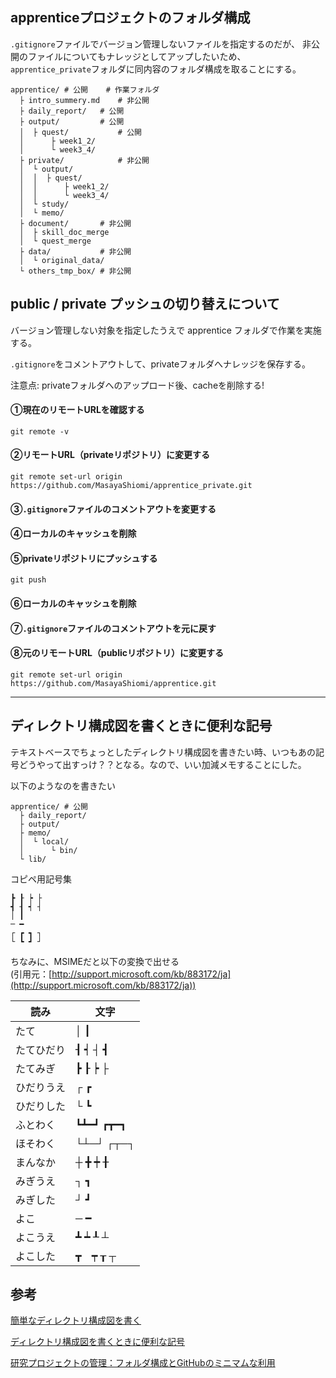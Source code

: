 ## apprenticeプロジェクトのフォルダ構成
`.gitignore`ファイルでバージョン管理しないファイルを指定するのだが、
非公開のファイルについてもナレッジとしてアップしたいため、
`apprentice_private`フォルダに同内容のフォルダ構成を取ることにする。

```
apprentice/	# 公開	# 作業フォルダ
  ├ intro_summery.md	# 非公開
  ├ daily_report/	# 公開
  ├ output/			# 公開
  │  ├ quest/			# 公開
  │      ├ week1_2/
  │      └ week3_4/
  ├ private/			# 非公開
  │  └ output/
  │  │  ├ quest/
  │  │      ├ week1_2/
  │  │      └ week3_4/
  │  └ study/
  │  └ memo/
  ├ document/		# 非公開
  │  ├ skill_doc_merge
  │  └ quest_merge
  ├ data/			# 非公開
  │  └ original_data/
  └ others_tmp_box/	# 非公開
```

## public / private プッシュの切り替えについて
バージョン管理しない対象を指定したうえで apprentice フォルダで作業を実施する。

`.gitignore`をコメントアウトして、privateフォルダへナレッジを保存する。

注意点: privateフォルダへのアップロード後、cacheを削除する!
#### ①現在のリモートURLを確認する
`git remote -v`

#### ②リモートURL（privateリポジトリ）に変更する
`git remote set-url origin https://github.com/MasayaShiomi/apprentice_private.git`

#### ③`.gitignore`ファイルのコメントアウトを変更する

#### ④ローカルのキャッシュを削除

#### ⑤privateリポジトリにプッシュする
`git push`

#### ⑥ローカルのキャッシュを削除

#### ⑦`.gitignore`ファイルのコメントアウトを元に戻す

#### ⑧元のリモートURL（publicリポジトリ）に変更する
`git remote set-url origin https://github.com/MasayaShiomi/apprentice.git`



***
## ディレクトリ構成図を書くときに便利な記号

テキストベースでちょっとしたディレクトリ構成図を書きたい時、いつもあの記号どうやって出すっけ？？となる。なので、いい加減メモすることにした。

以下のようなのを書きたい

```
apprentice/	# 公開
  ├ daily_report/
  ├ output/
  ├ memo/
  │  └ local/
  │      └ bin/
  └ lib/
```

コピペ用記号集

```
┣ ┠ ┝ ├
┫ ┨ ┥ ┤ 
│ ┃
─ ━
┌ ┏ ┓ ┐
└ ┗ ┛ ┘
```

ちなみに、MSIMEだと以下の変換で出せる  
(引用元：[http://support.microsoft.com/kb/883172/ja](http://support.microsoft.com/kb/883172/ja))

| 読み | 文字 |
| --- | --- |
| たて 　 | │ ┃ |
| たてひだり | ┨ ┥ ┤ ┫ |
| たてみぎ | ┣ ┠ ┝ ├ |
| ひだりうえ | ┌ ┏ |
| ひだりした | └ ┗ |
| ふとわく | ┗┻━┛ ┏┳━┓ |
| ほそわく | └┴─┘ ┌┬─┐ |
| まんなか | ┼ ╋ ┿ ╂ |
| みぎうえ | ┐ ┓ |
| みぎした | ┘ ┛ |
| よこ | ─ ━ |
| よこうえ | ┻ ┷ ┸ ┴ |
| よこした | ┳　┯ ┰ ┬ |

## 参考
[簡単なディレクトリ構成図を書く](https://qiita.com/koyo-miyamura/items/eb740ef082914796b996)

[ディレクトリ構成図を書くときに便利な記号](https://qiita.com/paty-fakename/items/c82ed27b4070feeceff6)

[研究プロジェクトの管理：フォルダ構成とGitHubのミニマムな利用](https://qiita.com/Shuntaro_Sato/items/2d4859d732596729d28f)
